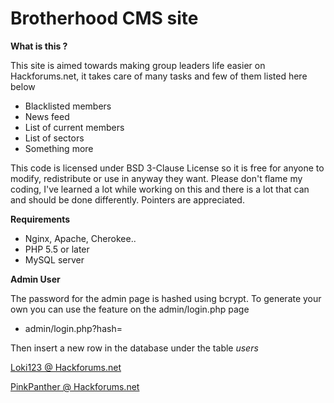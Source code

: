# Brotherhood CMS site 

**What is this ?**

This site is aimed towards making group leaders life easier on Hackforums.net, it takes care of many tasks and few of them listed here below
- Blacklisted members
- News feed
- List of current members
- List of sectors 
- Something more


This code is licensed under BSD 3-Clause License so it is free for anyone to modify, redistribute or use in anyway they want. 
Please don't flame my coding, I've learned a lot while working on this and there is a lot that can and should be done differently. Pointers are appreciated.  


**Requirements** 

- Nginx, Apache, Cherokee.. 
- PHP 5.5 or later
- MySQL server 


**Admin User** 

The password for the admin page is hashed using bcrypt.
To generate your own you can use the feature on the admin/login.php page 

- admin/login.php?hash= 

Then insert a new row in the database under the table *users* 

[Loki123 @ Hackforums.net](http://www.hackforums.net/member.php?action=profile&uid=271731)

[PinkPanther @ Hackforums.net](http://www.hackforums.net/member.php?action=profile&uid=1428250) 
